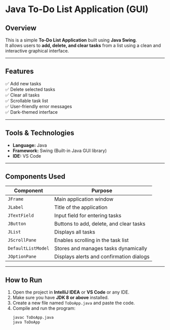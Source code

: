 # Java To-Do List Application (GUI)

## Overview
This is a simple **To-Do List Application** built using **Java Swing**.  
It allows users to **add, delete, and clear tasks** from a list using a clean and interactive graphical interface.

---

## Features
✅ Add new tasks  
✅ Delete selected tasks  
✅ Clear all tasks  
✅ Scrollable task list  
✅ User-friendly error messages  
✅ Dark-themed interface

---

## Tools & Technologies
- **Language:** Java  
- **Framework:** Swing (Built-in Java GUI library)  
- **IDE:** VS Code 

---

## Components Used
| Component | Purpose |
|------------|----------|
| `JFrame` | Main application window |
| `JLabel` | Title of the application |
| `JTextField` | Input field for entering tasks |
| `JButton` | Buttons to add, delete, and clear tasks |
| `JList` | Displays all tasks |
| `JScrollPane` | Enables scrolling in the task list |
| `DefaultListModel` | Stores and manages tasks dynamically |
| `JOptionPane` | Displays alerts and confirmation dialogs |

---

## How to Run
1. Open the project in **IntelliJ IDEA** or **VS Code** or any IDE.
2. Make sure you have **JDK 8 or above** installed.
3. Create a new file named `ToDoApp.java` and paste the code.
4. Compile and run the program:
   ```bash
   javac ToDoApp.java
   java ToDoApp
